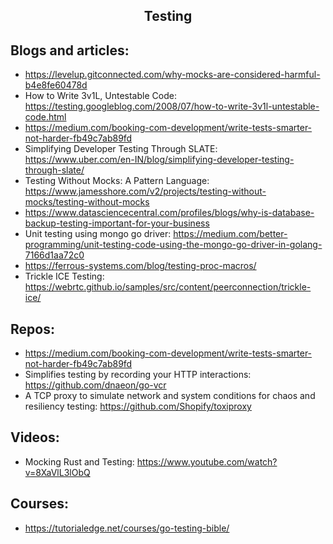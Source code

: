 <h2 align="center">Testing</h2>

## Blogs and articles:

- https://levelup.gitconnected.com/why-mocks-are-considered-harmful-b4e8fe60478d
- How to Write 3v1L, Untestable Code: https://testing.googleblog.com/2008/07/how-to-write-3v1l-untestable-code.html
- https://medium.com/booking-com-development/write-tests-smarter-not-harder-fb49c7ab89fd
- Simplifying Developer Testing Through SLATE: https://www.uber.com/en-IN/blog/simplifying-developer-testing-through-slate/
- Testing Without Mocks: A Pattern Language: https://www.jamesshore.com/v2/projects/testing-without-mocks/testing-without-mocks
- https://www.datasciencecentral.com/profiles/blogs/why-is-database-backup-testing-important-for-your-business
- Unit testing using mongo go driver: https://medium.com/better-programming/unit-testing-code-using-the-mongo-go-driver-in-golang-7166d1aa72c0
- https://ferrous-systems.com/blog/testing-proc-macros/
- Trickle ICE Testing: https://webrtc.github.io/samples/src/content/peerconnection/trickle-ice/

## Repos:

- https://medium.com/booking-com-development/write-tests-smarter-not-harder-fb49c7ab89fd
- Simplifies testing by recording your HTTP interactions: https://github.com/dnaeon/go-vcr
- A TCP proxy to simulate network and system conditions for chaos and resiliency testing: https://github.com/Shopify/toxiproxy

## Videos:

- Mocking Rust and Testing:  https://www.youtube.com/watch?v=8XaVlL3lObQ

## Courses:

- https://tutorialedge.net/courses/go-testing-bible/
